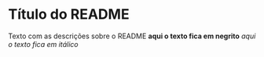 # Título do README
Texto com as descrições sobre o README
**aqui o texto fica em negrito**
_aqui o texto fica em itálico_
